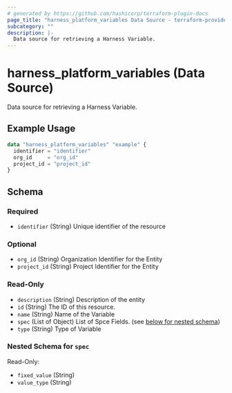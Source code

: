 ```yaml
---
# generated by https://github.com/hashicorp/terraform-plugin-docs
page_title: "harness_platform_variables Data Source - terraform-provider-harness"
subcategory: ""
description: |-
  Data source for retrieving a Harness Variable.
---
```


# harness_platform_variables (Data Source)

Data source for retrieving a Harness Variable.

## Example Usage

```terraform
data "harness_platform_variables" "example" {
  identifier = "identifier"
  org_id     = "org_id"
  project_id = "project_id"
}
```

<!-- schema generated by tfplugindocs -->
## Schema

### Required

- `identifier` (String) Unique identifier of the resource

### Optional

- `org_id` (String) Organization Identifier for the Entity
- `project_id` (String) Project Identifier for the Entity

### Read-Only

- `description` (String) Description of the entity
- `id` (String) The ID of this resource.
- `name` (String) Name of the Variable
- `spec` (List of Object) List of Spce Fields. (see [below for nested schema](#nestedatt--spec))
- `type` (String) Type of Variable

<a id="nestedatt--spec"></a>
### Nested Schema for `spec`

Read-Only:

- `fixed_value` (String)
- `value_type` (String)


